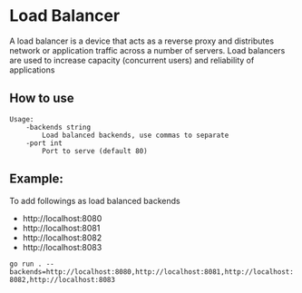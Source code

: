 # Load Balancer

A load balancer is a device that acts as a reverse proxy and distributes network or application traffic across a number of servers. Load balancers are used to increase capacity (concurrent users) and reliability of applications

## How to use

```
Usage:  
    -backends string
        Load balanced backends, use commas to separate
    -port int
        Port to serve (default 80)
```

## Example:

To add followings as load balanced backends

- http://localhost:8080
- http://localhost:8081
- http://localhost:8082
- http://localhost:8083

`go run . --backends=http://localhost:8080,http://localhost:8081,http://localhost:8082,http://localhost:8083`
